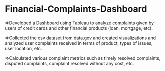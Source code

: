 # Financial-Complaints-Dashboard

=>Developed a Dashboard using Tableau to analyze complaints given by users of credit cards and other financial products
(loan, mortgage, etc).

=>Collected the csv dataset from data.gov and created visualizations and analyzed user complaints received in terms of
product, types of issues, user location, etc.

=>Calculated various complaint metrics such as timely resolved complaints, disputed complaints, complaint resolved
without any cost, etc.

